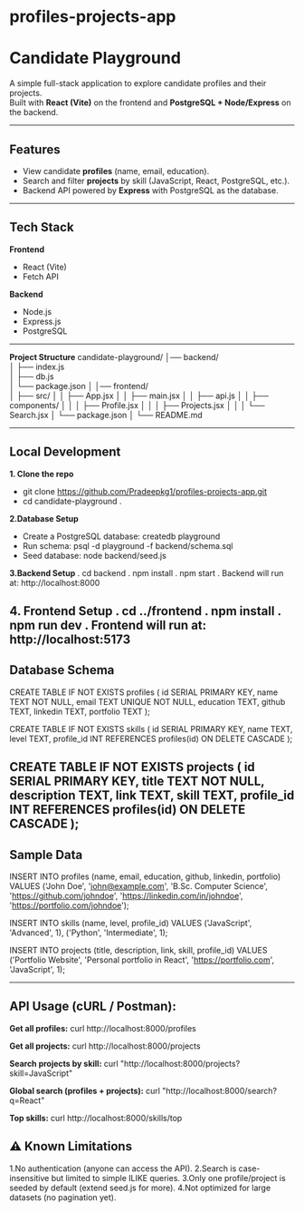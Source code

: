 # profiles-projects-app
# Candidate Playground

A simple full-stack application to explore candidate profiles and their projects.  
Built with **React (Vite)** on the frontend and **PostgreSQL + Node/Express** on the backend.

---

## Features

- View candidate **profiles** (name, email, education).
- Search and filter **projects** by skill (JavaScript, React, PostgreSQL, etc.).
- Backend API powered by **Express** with PostgreSQL as the database.

---

## Tech Stack

**Frontend**
- React (Vite)
- Fetch API

**Backend**
- Node.js
- Express.js
- PostgreSQL

---

**Project Structure**
candidate-playground/
 │── backend/              
 │   ├── index.js          
 │   ├── db.js             
 │   └── package.json
 │
 │── frontend/             
 │   ├── src/
 │   │   ├── App.jsx
 │   │   ├── main.jsx
 │   │   ├── api.js
 │   │   ├── components/
 │   │   │   ├── Profile.jsx
 │   │   │   ├── Projects.jsx
 │   │   │   └── Search.jsx
 │   └── package.json
 │
 └── README.md
  
---

## Local Development
**1. Clone the repo**
- git clone https://github.com/Pradeepkg1/profiles-projects-app.git 
- cd candidate-playground .
   
**2.Database Setup**
- Create a PostgreSQL database: createdb playground
- Run schema: psql -d playground -f backend/schema.sql
- Seed database: node backend/seed.js
   
**3.Backend Setup**
. cd backend
. npm install
. npm start
. Backend will run at: http://localhost:8000

**4. Frontend Setup**
   . cd ../frontend
   . npm install
   . npm run dev
   . Frontend will run at: http://localhost:5173
  --- 

  ## Database Schema
  
   CREATE TABLE IF NOT EXISTS profiles (
    id SERIAL PRIMARY KEY,
    name TEXT NOT NULL,
    email TEXT UNIQUE NOT NULL,
    education TEXT,
    github TEXT,
    linkedin TEXT,
    portfolio TEXT
);

CREATE TABLE IF NOT EXISTS skills (
    id SERIAL PRIMARY KEY,
    name TEXT,
    level TEXT,
    profile_id INT REFERENCES profiles(id) ON DELETE CASCADE
);

CREATE TABLE IF NOT EXISTS projects (
    id SERIAL PRIMARY KEY,
    title TEXT NOT NULL,
    description TEXT,
    link TEXT,
    skill TEXT,
    profile_id INT REFERENCES profiles(id) ON DELETE CASCADE
);
---
## Sample Data

INSERT INTO profiles (name, email, education, github, linkedin, portfolio)
VALUES ('John Doe', 'john@example.com', 'B.Sc. Computer Science',
        'https://github.com/johndoe',
        'https://linkedin.com/in/johndoe',
        'https://portfolio.com/johndoe');

INSERT INTO skills (name, level, profile_id)
VALUES ('JavaScript', 'Advanced', 1),
       ('Python', 'Intermediate', 1);

INSERT INTO projects (title, description, link, skill, profile_id)
VALUES ('Portfolio Website', 'Personal portfolio in React', 'https://portfolio.com', 'JavaScript', 1);

---


## API Usage (cURL / Postman):

 **Get all profiles:**
curl http://localhost:8000/profiles

**Get all projects:**
curl http://localhost:8000/projects

**Search projects by skill:**
curl "http://localhost:8000/projects?skill=JavaScript"

**Global search (profiles + projects):**
curl "http://localhost:8000/search?q=React"

**Top skills:**
curl http://localhost:8000/skills/top



## ⚠️ Known Limitations
  1.No authentication (anyone can access the API).
  2.Search is case-insensitive but limited to simple ILIKE queries.
  3.Only one profile/project is seeded by default (extend seed.js for more).
  4.Not optimized for large datasets (no pagination yet).



